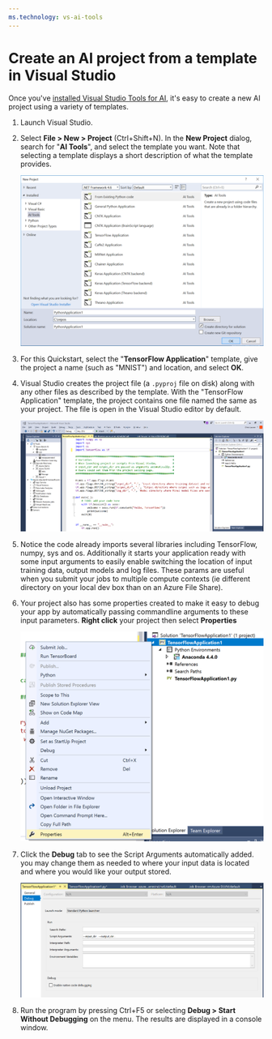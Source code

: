 ```yaml
---
ms.technology: vs-ai-tools
---
```

# Create an AI project from a template in Visual Studio

Once you've [installed Visual Studio Tools for AI](installation.md), it's easy to create a new AI project using a variety of templates.

1. Launch Visual Studio.

2. Select **File > New > Project** (Ctrl+Shift+N). In the **New Project** dialog, search for "**AI Tools**", and select the template you want. Note that selecting a template displays a short description of what the template provides.

    ![VS2017 New Project dialog with Python template](media/create-project/new-ai-project.png)

3. For this Quickstart, select the "**TensorFlow Application**" template, give the project a name (such as "MNIST") and location, and select **OK**.

4. Visual Studio creates the project file (a `.pyproj` file on disk) along with any other files as described by the template. With the "TensorFlow Application" template, the project contains one file named the same as your project. The file is open in the Visual Studio editor by default.

    ![Resulting project when using the Python Application template](media/create-project/new-tensorflowapp.png)

5. Notice the code already imports several libraries including TensorFlow, numpy, sys and os. Additionally it starts your application ready with some input arguments to easily enable switching the location of input training data, output models and log files. These params are useful when you submit your jobs to multiple compute contexts (ie different directory on your local dev box than on an Azure File Share).

6. Your project also has some properties created to make it easy to debug your app by automatically passing commandline arguments to these input parameters. **Right click** your project then select **Properties**

    ![Properties](media/create-project/project-properties.png)

7. Click the **Debug** tab to see the Script Arguments automatically added. you may change them as needed to where your input data is located and where you would like your output stored.

    ![Properties](media/create-project//project-properties_1.png)

8. Run the program by pressing Ctrl+F5 or selecting **Debug > Start Without Debugging** on the menu. The results are displayed in a console window.
